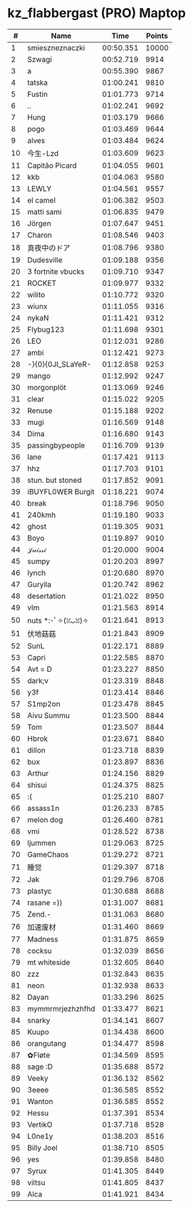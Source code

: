 # kz_flabbergast (PRO) Maptop

|  # | Name | Time | Points |
|-------------- | -------------- | -------------- | -------------- | 
| 1 | smieszneznaczki | 00:50.351 | 10000 | 
| 2 | Szwagi | 00:52.719 | 9914 | 
| 3 | a | 00:55.390 | 9867 | 
| 4 | tatska | 01:00.241 | 9810 | 
| 5 | Fustin | 01:01.773 | 9714 | 
| 6 | .. | 01:02.241 | 9692 | 
| 7 | Hung | 01:03.179 | 9666 | 
| 8 | pogo | 01:03.469 | 9644 | 
| 9 | alves | 01:03.484 | 9624 | 
| 10 | 今生-Lzd | 01:03.609 | 9623 | 
| 11 | Capitão Picard | 01:04.055 | 9601 | 
| 12 | kkb | 01:04.063 | 9580 | 
| 13 | LEWLY | 01:04.561 | 9557 | 
| 14 | el camel | 01:06.382 | 9503 | 
| 15 | matti sami | 01:06.835 | 9479 | 
| 16 | Jörgen | 01:07.647 | 9451 | 
| 17 | Charon | 01:08.546 | 9403 | 
| 18 | 真夜中のドア | 01:08.796 | 9380 | 
| 19 | Dudesville | 01:09.188 | 9356 | 
| 20 | 3 fortnite vbucks | 01:09.710 | 9347 | 
| 21 | ROCKET | 01:09.977 | 9332 | 
| 22 | wilito | 01:10.772 | 9320 | 
| 23 | wiunx | 01:11.055 | 9316 | 
| 24 | nykaN | 01:11.421 | 9312 | 
| 25 | Flybug123 | 01:11.698 | 9301 | 
| 26 | LEO | 01:12.031 | 9286 | 
| 27 | ambi | 01:12.421 | 9273 | 
| 28 | -}{0}{0JI_SLaYeR- | 01:12.858 | 9253 | 
| 29 | mango | 01:12.992 | 9247 | 
| 30 | morgonplöt | 01:13.069 | 9246 | 
| 31 | clear | 01:15.022 | 9205 | 
| 32 | Renuse | 01:15.188 | 9202 | 
| 33 | mugi | 01:16.569 | 9148 | 
| 34 | Dima | 01:16.680 | 9143 | 
| 35 | passingbypeople | 01:16.709 | 9139 | 
| 36 | lane | 01:17.421 | 9113 | 
| 37 | hhz | 01:17.703 | 9101 | 
| 38 | stun. but stoned | 01:17.852 | 9091 | 
| 39 | iBUYFL0WER Burgit | 01:18.221 | 9074 | 
| 40 | break | 01:18.796 | 9050 | 
| 41 | 240kmh | 01:19.180 | 9033 | 
| 42 | ghost | 01:19.305 | 9031 | 
| 43 | Boyo | 01:19.897 | 9010 | 
| 44 | 𝒥𝓊𝒾𝓈𝓈𝒾 | 01:20.000 | 9004 | 
| 45 | sumpy | 01:20.203 | 8997 | 
| 46 | lynch | 01:20.680 | 8970 | 
| 47 | Gurylla | 01:20.742 | 8962 | 
| 48 | desertation | 01:21.022 | 8950 | 
| 49 | vlm | 01:21.563 | 8914 | 
| 50 | nuts *:･ﾟ✧(ꈍᴗꈍ)✧ | 01:21.641 | 8913 | 
| 51 | 伏地菇菇 | 01:21.843 | 8909 | 
| 52 | SunL | 01:22.171 | 8889 | 
| 53 | Capri | 01:22.585 | 8870 | 
| 54 | Avt = D | 01:23.227 | 8850 | 
| 55 | dark;v | 01:23.319 | 8848 | 
| 56 | y3f | 01:23.414 | 8846 | 
| 57 | S1mp2on | 01:23.478 | 8845 | 
| 58 | Aivu Summu | 01:23.500 | 8844 | 
| 59 | Tom | 01:23.507 | 8844 | 
| 60 | Hbrok | 01:23.671 | 8840 | 
| 61 | dillon | 01:23.718 | 8839 | 
| 62 | bux | 01:23.897 | 8836 | 
| 63 | Arthur | 01:24.156 | 8829 | 
| 64 | shisui | 01:24.375 | 8825 | 
| 65 | :( | 01:25.210 | 8807 | 
| 66 | assass1n | 01:26.233 | 8785 | 
| 67 | melon dog | 01:26.460 | 8781 | 
| 68 | vmi | 01:28.522 | 8738 | 
| 69 | ljummen | 01:29.063 | 8725 | 
| 70 | GameChaos | 01:29.272 | 8721 | 
| 71 | 睡觉 | 01:29.397 | 8718 | 
| 72 | Jak | 01:29.796 | 8708 | 
| 73 | plastyc | 01:30.688 | 8688 | 
| 74 | rasane =)) | 01:31.007 | 8681 | 
| 75 | Zend.- | 01:31.063 | 8680 | 
| 76 | 加速废材 | 01:31.460 | 8669 | 
| 77 | Madness | 01:31.875 | 8659 | 
| 78 | cocksu | 01:32.039 | 8656 | 
| 79 | mt whiteside | 01:32.605 | 8640 | 
| 80 | zzz | 01:32.843 | 8635 | 
| 81 | neon | 01:32.938 | 8633 | 
| 82 | Dayan | 01:33.296 | 8625 | 
| 83 | mymmrmrjezhzhfhd | 01:33.477 | 8621 | 
| 84 | snarky | 01:34.141 | 8607 | 
| 85 | Kuupo | 01:34.438 | 8600 | 
| 86 | orangutang | 01:34.477 | 8598 | 
| 87 | ✿Fløte | 01:34.569 | 8595 | 
| 88 | sage :D | 01:35.688 | 8572 | 
| 89 | Veeky | 01:36.132 | 8562 | 
| 90 | 3eeee | 01:36.585 | 8552 | 
| 91 | Wanton | 01:36.585 | 8552 | 
| 92 | Hessu | 01:37.391 | 8534 | 
| 93 | VertikO | 01:37.718 | 8528 | 
| 94 | L0ne1y | 01:38.203 | 8516 | 
| 95 | Billy Joel | 01:38.710 | 8505 | 
| 96 | yes | 01:39.858 | 8480 | 
| 97 | Syrux | 01:41.305 | 8449 | 
| 98 | viltsu | 01:41.805 | 8437 | 
| 99 | Alca | 01:41.921 | 8434 | 

